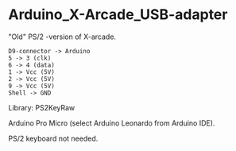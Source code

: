 # Arduino_X-Arcade_USB-adapter

"Old" PS/2 -version of X-arcade.

```
D9-connector -> Arduino
5 -> 3 (clk)
6 -> 4 (data)
1 -> Vcc (5V)
2 -> Vcc (5V)
9 -> Vcc (5V)
Shell -> GND
```
Library:
PS2KeyRaw

Arduino Pro Micro (select Arduino Leonardo from Arduino IDE).

PS/2 keyboard not needed.
